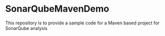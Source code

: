 # SonarQubeMavenDemo
This repository is to provide a sample code for a Maven based project for SonarQube analysis
